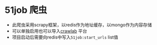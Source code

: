 # 51job 爬虫

- 此爬虫采用scrapy框架，以redis作为地址缓存，以mongo作为内容存储
- 可以单独启用也可以导入[crawlab](https://github.com/crawlab-team/crawlab) 平台
- 项目启动后需要向redis中写入`51job:start_urls` list值